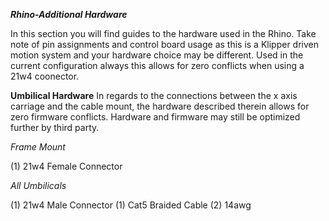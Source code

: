 ***Rhino-Additional Hardware***

In this section you will find guides to the hardware used in the Rhino.  Take note of pin assignments and control board usage as this is a Klipper driven motion system
and your hardware choice may be different.  Used in the current configuration always this allows for zero conflicts when using a 21w4 coonector. 

**Umbilical Hardware**
In regards to the connections between the x axis carriage and the cable mount, the hardware described therein allows for zero firmware conflicts.  Hardware and firmware may
still be optimized further by third party.

*Frame Mount*

(1) 21w4 Female Connector

*All Umbilicals*

(1) 21w4 Male Connector
(1) Cat5 Braided Cable
(2) 14awg
